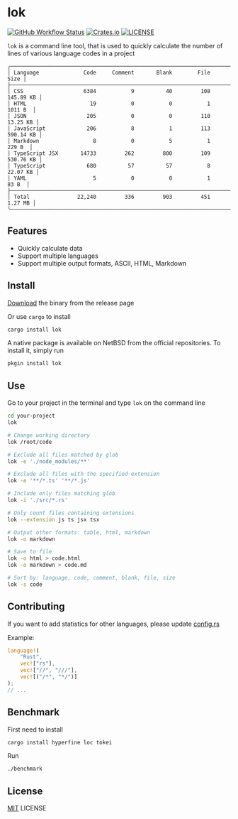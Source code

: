 

# lok

[![GitHub Workflow Status](https://img.shields.io/github/workflow/status/wyhaya/lok/Build?style=flat-square)](https://github.com/wyhaya/lok/actions)
[![Crates.io](https://img.shields.io/crates/v/lok.svg?style=flat-square)](https://crates.io/crates/lok)
[![LICENSE](https://img.shields.io/crates/l/lok.svg?style=flat-square)](https://github.com/wyhaya/lok/blob/master/LICENSE)

`lok` is a command line tool, that is used to quickly calculate the number of lines of various language codes in a project

```
╭──────────────────────────────────────────────────────────────────────────────╮
│ Language              Code     Comment       Blank        File          Size │
├──────────────────────────────────────────────────────────────────────────────┤
│ CSS                   6384           9          40         108     145.89 KB │
│ HTML                    19           0           0           1       1011 B  │
│ JSON                   205           0           0         110      13.25 KB │
│ JavaScript             206           8           1         113     590.14 KB │
│ Markdown                 8           0           5           1        229 B  │
│ TypeScript JSX       14733         262         800         109     530.76 KB │
│ TypeScript             680          57          57           8      22.07 KB │
│ YAML                     5           0           0           1         83 B  │
├──────────────────────────────────────────────────────────────────────────────┤
│ Total               22,240         336         903         451       1.27 MB │
╰──────────────────────────────────────────────────────────────────────────────╯
```

## Features

* Quickly calculate data
* Support multiple languages
* Support multiple output formats, ASCII, HTML, Markdown

## Install

[Download](https://github.com/wyhaya/lok/releases) the binary from the release page

Or use `cargo` to install

```bash
cargo install lok
```

A native package is available on NetBSD from the official repositories.
To install it, simply run

```bash
pkgin install lok
```

## Use

Go to your project in the terminal and type `lok` on the command line

```bash
cd your-project
lok

# Change working directory
lok /root/code
```

```bash
# Exclude all files matched by glob
lok -e './node_modules/**'

# Exclude all files with the specified extension
lok -e '**/*.ts' '**/*.js'
```

```bash
# Include only files matching glob
lok -i './src/*.rs'
```

```bash
# Only count files containing extensions
lok --extension js ts jsx tsx
```

```bash
# Output other formats: table, html, markdown
lok -o markdown

# Save to file
lok -o html > code.html
lok -o markdown > code.md
```

```bash
# Sort by: language, code, comment, blank, file, size
lok -s code
```    
 
## Contributing

If you want to add statistics for other languages, please update [config.rs](./src/config.rs)

Example:

```rust
language!(
    "Rust", 
    vec!["rs"], 
    vec!["//", "///"], 
    vec![("/*", "*/")]
);
// ...
```

## Benchmark

First need to install

```bash
cargo install hyperfine loc tokei
```

Run

```bash
./benchmark
```

## License

[MIT](./LICENSE) LICENSE

